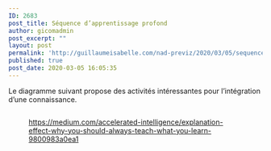 ```yaml
---
ID: 2683
post_title: Séquence d’apprentissage profond￼
author: gicomadmin
post_excerpt: ""
layout: post
permalink: 'http://guillaumeisabelle.com/nad-previz/2020/03/05/sequence-dapprentissage-profond%ef%bf%bc/'
published: true
post_date: 2020-03-05 16:05:35
---
```

<!-- wp:paragraph -->

Le diagramme suivant propose des activités intéressantes pour l’intégration d’une connaissance.

<!-- /wp:paragraph -->

<!-- wp:image {"id":2682,"sizeSlug":"large"} --><figure class="wp-block-image size-large">

<img src="http://guillaumeisabelle.com/nad-previz/wp-content/uploads/sites/19/2020/03/img_8152-1024x655.jpg" alt="" class="wp-image-2682" /><figcaption>https://medium.com/accelerated-intelligence/explanation-effect-why-you-should-always-teach-what-you-learn-9800983a0ea1</figcaption></figure> <!-- /wp:image -->
